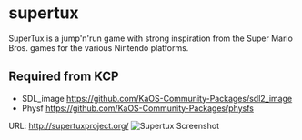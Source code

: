 # supertux
SuperTux is a jump'n'run game with strong inspiration from the Super Mario Bros. games for the various Nintendo platforms.

## Required from KCP
* SDL_image https://github.com/KaOS-Community-Packages/sdl2_image
* Physf https://github.com/KaOS-Community-Packages/physfs

URL: http://supertuxproject.org/
![Supertux Screenshot](http://supertuxproject.org/images/0_3_5_9.png)
